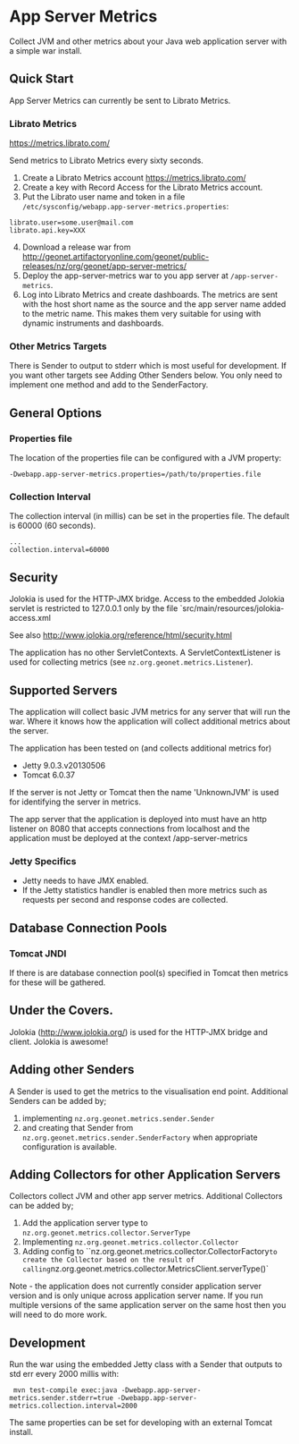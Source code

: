 # App Server Metrics

Collect JVM and other metrics about your Java web application server with a simple war install.

## Quick Start

App Server Metrics can currently be sent to Librato Metrics.

### Librato Metrics

https://metrics.librato.com/

Send metrics to Librato Metrics every sixty seconds.

1. Create a Librato Metrics account https://metrics.librato.com/
2. Create a key with Record Access for the Librato Metrics account.
3. Put the Librato user name and token in a file `/etc/sysconfig/webapp.app-server-metrics.properties`:

```
librato.user=some.user@mail.com
librato.api.key=XXX
```

4. Download a release war from http://geonet.artifactoryonline.com/geonet/public-releases/nz/org/geonet/app-server-metrics/
5. Deploy the app-server-metrics war to you app server at `/app-server-metrics`.
6. Log into Librato Metrics and create dashboards.  The metrics are sent with the host short name as the source and the app
server name added to the metric name.  This makes them very suitable for using with dynamic instruments and dashboards.

### Other Metrics Targets

There is Sender to output to stderr which is most useful for development.  If you want other targets see Adding Other Senders below.
 You only need to implement one method and add to the SenderFactory.

## General Options

### Properties file

The location of the properties file can be configured with a JVM property:

```
-Dwebapp.app-server-metrics.properties=/path/to/properties.file
```

### Collection Interval

The collection interval (in millis) can be set in the properties file.  The default is 60000 (60 seconds).

```
...
collection.interval=60000
```

## Security

Jolokia is used for the HTTP-JMX bridge.  Access to the embedded Jolokia servlet is restricted to 127.0.0.1 only by the
file `src/main/resources/jolokia-access.xml

See also http://www.jolokia.org/reference/html/security.html

The application has no other ServletContexts.  A ServletContextListener is used for collecting
metrics (see `nz.org.geonet.metrics.Listener`).

## Supported Servers

The application will collect basic JVM metrics for any server that will run the war.
Where it knows how the application will collect additional metrics about the server.

The application has been tested on (and collects additional metrics for)

* Jetty 9.0.3.v20130506
* Tomcat 6.0.37

If the server is not Jetty or Tomcat then the name 'UnknownJVM' is used for identifying the server in metrics.

The app server that the application is deployed into must have an http listener on 8080 that accepts connections from localhost
and the application must be deployed at the context /app-server-metrics

### Jetty Specifics

* Jetty needs to have JMX enabled.
* If the Jetty statistics handler is enabled then more metrics such as requests per second and response codes are collected.

## Database Connection Pools

### Tomcat JNDI

If there is are database connection pool(s) specified in Tomcat then metrics for these will be gathered.

## Under the Covers.

Jolokia (http://www.jolokia.org/) is used for the HTTP-JMX bridge and client.  Jolokia is awesome!

## Adding other Senders

A Sender is used to get the metrics to the visualisation end point.  Additional Senders can be added by;

1. implementing `nz.org.geonet.metrics.sender.Sender`
2. and creating that Sender from `nz.org.geonet.metrics.sender.SenderFactory` when appropriate configuration is available.

## Adding Collectors for other Application Servers

Collectors collect JVM and other app server metrics.  Additional Collectors can be added by;

1. Add the application server type to `nz.org.geonet.metrics.collector.ServerType`
2. Implementing `nz.org.geonet.metrics.collector.Collector`
3. Adding config to ``nz.org.geonet.metrics.collector.CollectorFactory` to create the Collector based on the result of
calling `nz.org.geonet.metrics.collector.MetricsClient.serverType()`

Note - the application does not currently consider application server version and is only unique across application server name.
If you run multiple versions of the same application server on the same host then you will need to do more work.

## Development

Run the war using the embedded Jetty class with a Sender that outputs to std err every 2000 millis with:

```
 mvn test-compile exec:java -Dwebapp.app-server-metrics.sender.stderr=true -Dwebapp.app-server-metrics.collection.interval=2000
```

The same properties can be set for developing with an external Tomcat install.
